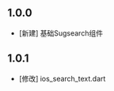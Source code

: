 <!--
 * @Author: lipeng 1162423147@qq.com
 * @Date: 2023-09-23 22:20:09
 * @LastEditors: lipeng 1162423147@qq.com
 * @LastEditTime: 2023-09-24 10:40:05
 * @FilePath: /phoenix_sugsearch/CHANGELOG.md
 * @Description: 这是默认设置,请设置`customMade`, 打开koroFileHeader查看配置 进行设置: https://github.com/OBKoro1/koro1FileHeader/wiki/%E9%85%8D%E7%BD%AE
-->
## 1.0.0

* [新建] 基础Sugsearch组件

## 1.0.1

* [修改] ios_search_text.dart
